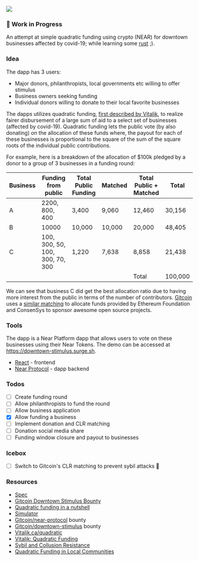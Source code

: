 ![](https://downtown-stimulus.surge.sh/shot.png)

### 🚧 Work in Progress

An attempt at simple quadratic funding using crypto (NEAR) for downtown businesses affected by covid-19; while learning some [rust](https://www.rust-lang.org) ;).

### Idea

The dapp has 3 users:

- Major donors, philanthropists, local governments etc willing to offer stimulus
- Business owners seeking funding
- Individual donors willing to donate to their local favorite businesses

The dapps utilizes quadratic funding, [first described by Vitalik](https://vitalik.ca/general/2019/12/07/quadratic.html), to realize fairer disbursement of a large sum of aid to a select set of businesses (affected by covid-19). Quadratic funding lets the public vote (by also donating) on the allocation of these funds where, the payout for each of these businesses is proportional to the square of the sum of the square roots of the individual public contributions.

For example, here is a breakdown of the allocation of \$100k pledged by a donor to a group of 3 businesses in a funding round:

| Business | Funding from public             | Total Public Funding | Matched | Total Public + Matched | Total   |
| -------- | ------------------------------- | -------------------- | ------- | ---------------------- | ------- |
| A        | 2200, 800, 400                  | 3,400                | 9,060   | 12,460                 | 30,156  |
| B        | 10000                           | 10,000               | 10,000  | 20,000                 | 48,405  |
| C        | 100, 300, 50, 100, 300, 70, 300 | 1,220                | 7,638   | 8,858                  | 21,438  |
|          |                                 |                      |         | Total                  | 100,000 |

We can see that business C did get the best allocation ratio due to having more interest from the public in terms of the number of contributors.
[Gitcoin](https://gitcoin.co/grants/) uses a [similar matching](https://ethgasstation.info/blog/quadratic-funding-in-a-nutshell/) to allocate funds provided by Ethereum Foundation and ConsenSys to sponsor awesome open source projects.

### Tools

The dapp is a Near Platform dapp that allows users to vote on these businesses using their Near Tokens. The demo can be accessed at https://downtown-stimulus.surge.sh.

- [React](https://reactjs.org/) - frontend
- [Near Protocol](https://near.org/) - dapp backend

### Todos

- [ ] Create funding round
- [ ] Allow philanthropists to fund the round
- [ ] Allow business application
- [x] Allow funding a business
- [ ] Implement donation and CLR matching
- [ ] Donation social media share
- [ ] Funding window closure and payout to businesses

### Icebox

- [ ] Switch to Gitcoin's CLR matching to prevent sybil attacks 🤔

### Resources

- [Spec](https://docs.google.com/document/d/1KQsdEImDiK12bmMhNV_AXLkJyv3PWZ5nODTRL5_R-Gw)
- [Gitcoin Downtown Stimulus Bounty](https://gitcoin.co/issue/gitcoinco/downtownstimulus/1/4358)
- [Quadratic funding in a nutshell](https://ethgasstation.info/blog/quadratic-funding-in-a-nutshell/)
- [Simulator](https://docs.google.com/spreadsheets/d/1zHYlMdEXuUYZeWWsVwA21EIMC7B-k2OBY7HFqDudCvk)
- [Gitcoin/near-protocol](https://gitcoin.co/issue/nearprotocol/ready-layer-one-hackathon/1/4262) bounty
- [Gitcoin/downtown-stimulus](https://gitcoin.co/issue/gitcoinco/downtownstimulus/1/4358) bounty
- [Vitalik.ca/quadratic](https://vitalik.ca/general/2019/12/07/quadratic.html)
- [Vitalik: Quadratic Funding](https://www.youtube.com/watch?v=ssr0CHg6YSE)
- [Sybil and Collusion Resistance](https://www.youtube.com/watch?v=XY77Hrfxlpg)
- [Quadratic Funding in Local Communities](https://www.youtube.com/watch?v=F868Yox_lSs)
